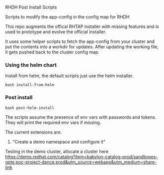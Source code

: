 
RHDH Post Install Scripts

Scripts to modify the app-config in the config map for RHDH

This repo augments the offical RHTAP installer with missing features and is used to prototype and evolve the official installer. 
 
It uses some helper scripts to  fetch the app-config from your cluster and put the contents into a workdir for updates. After updating the working file, it gets pushed back to the cluster config map.  


### Using the helm chart

Install from helm, the default scripts just use the helm installer. 

```
bash install-from-helm
```
 
### Post install 

```
bash post-helm-install
```
The scripts assume the presence of env vars with passwords and tokens.
They will print the required env vars if missing. 

The current extensions are. 
 
1. "Create a demo namespace and configure it"    


Testing in the demo cluster, allocate a cluster here
https://demo.redhat.com/catalog?item=babylon-catalog-prod/sandboxes-gpte.poc-project-dance.prod&utm_source=webapp&utm_medium=share-link

